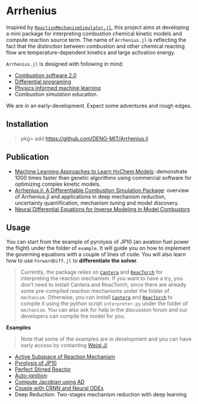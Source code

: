 # Arrhenius

Inspired by [`ReactionMechanismSimulator.jl`](https://github.com/ReactionMechanismGenerator/ReactionMechanismSimulator.jl), this project aims at developing a mini package for interpreting combustion chemical kinetic models and compute reaction source term. The name of `Arrhenius.jl` is reflecting the fact that the distinction between combustion and other chemical reacting flow are temperature-dependent kinetics and large activation energy.

`Arrhenius.jl` is designed with following in mind:

* [Combustion software 2.0](https://www.linkedin.com/pulse/arrheniusjl-combustion-software-20-weiqi-ji/)
* [Differential programing](https://github.com/Cantera/enhancements/issues/82)
* [Physics informed machine learning](https://github.com/Cantera/enhancements/issues/82)
* Combustion simulation education.

We are in an early-development. Expect some adventures and rough edges.

## Installation

> pkg> add https://github.com/DENG-MIT/Arrhenius.jl


## Publication

+ [Machine Learning Approaches to Learn HyChem Models](https://www.researchgate.net/publication/350890609_Machine_Learning_Approaches_to_Learn_HyChem_Models): demonstrate 1000 times faster than genetic algorithms using commercial software for optimizing complex kinetic models.
+ [Arrhenius.jl: A Differentiable Combustion Simulation Package](https://www.researchgate.net/publication/350573212_Arrheniusjl_A_Differentiable_Combustion_Simulation_Package): overview of Arrhenius.jl and applications in deep mechanism reduction, uncertainty quantification, mechanism tuning and model discovery.
+ [Neural Differential Equations for Inverse Modeling in Model Combustors](https://www.researchgate.net/publication/351223124_Neural_Differential_Equations_for_Inverse_Modeling_in_Model_Combustors)

## Usage

You can start from the example of pyrolysis of JP10 (an aviation fuel power the flight) under the folder of `example`. It will guide you on how to implement the governing equations with a couple of lines of code. You will also learn how to use `ForwardDiff.jl` to **differentiate the solver**.

> Currently, the package relies on [`Cantera`](https://github.com/Cantera/cantera) and [`ReacTorch`](https://github.com/DENG-MIT/reactorch) for interpreting the reaction mechanism. If you want to have a try, you don't need to install Cantera and ReacTorch, since there are already some pre-compiled reaction mechanisms under the folder of `mechanism`. Otherwise, you can install [`Cantera`](https://github.com/Cantera/cantera) and [`ReacTorch`](https://github.com/DENG-MIT/reactorch) to compile it using the python script `interpreter.py` under the folder of `mechanism`. You can also ask for help in the discussion forum and our developers can compile the model for you.

**Examples**

> Note that some of the examples are in development and you can have early access by contacting [Weiqi Ji](mailto:weiqiji@mit.edu)
  + [Active Subspace of Reaction Mechanism](https://github.com/DENG-MIT/ArrheniusActiveSubspace)
  + [Pyrolysis of JP10](./example/pyrolysis/pyrolysis.ipynb)
  + [Perfect Stirred Reactor](./example/perfect_stirred_reactor)
  + [Auto-ignition](https://github.com/DENG-MIT/NN-Ignition):
  + [Compute Jacobian using AD](https://gist.github.com/jiweiqi/21b8d149bd95b97d9ae948ab92e446df)
  + [Couple with CRNN and Neural ODEs](https://github.com/DENG-MIT/CRNN_HyChem)
  + Deep Reduction: Two-stages mechanism reduction with deep learning
